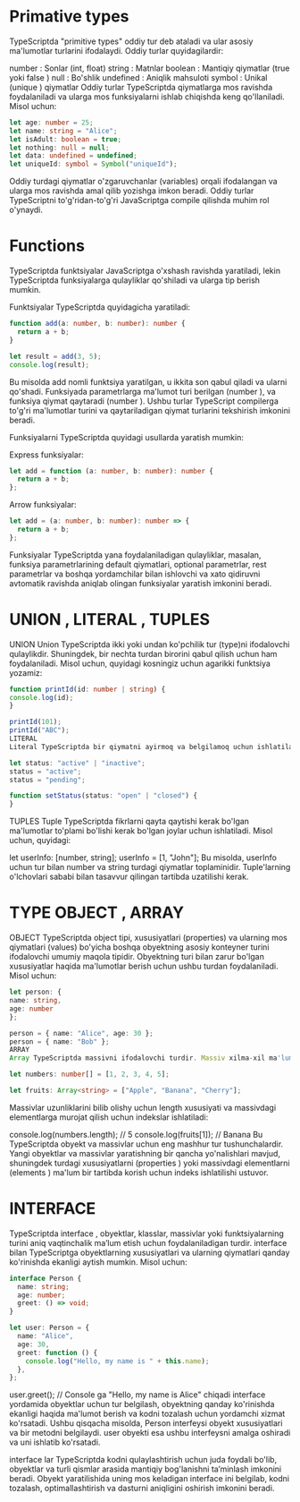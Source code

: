 # Primative types

TypeScriptda "primitive types" oddiy tur deb ataladi va ular asosiy ma'lumotlar turlarini ifodalaydi. Oddiy turlar quyidagilardir:

number : Sonlar (int, float)
string : Matnlar
boolean : Mantiqiy qiymatlar (true yoki false )
null : Bo'shlik
undefined : Aniqlik mahsuloti
symbol : Unikal (unique ) qiymatlar
Oddiy turlar TypeScriptda qiymatlarga mos ravishda foydalaniladi va ularga mos funksiyalarni ishlab chiqishda keng qo'llaniladi. Misol uchun:

```typescript
let age: number = 25;
let name: string = "Alice";
let isAdult: boolean = true;
let nothing: null = null;
let data: undefined = undefined;
let uniqueId: symbol = Symbol("uniqueId");
```

Oddiy turdagi qiymatlar o'zgaruvchanlar (variables) orqali ifodalangan va ularga mos ravishda amal qilib yozishga imkon beradi. Oddiy turlar TypeScriptni to'g'ridan-to'g'ri JavaScriptga compile qilishda muhim rol o'ynaydi.

# Functions

TypeScriptda funktsiyalar JavaScriptga o'xshash ravishda yaratiladi, lekin TypeScriptda funksiyalarga qulayliklar qo'shiladi va ularga tip berish mumkin.

Funktsiyalar TypeScriptda quyidagicha yaratiladi:

```typescript
function add(a: number, b: number): number {
  return a + b;
}

let result = add(3, 5);
console.log(result);
```

Bu misolda add nomli funktsiya yaratilgan, u ikkita son qabul qiladi va ularni qo'shadi. Funksiyada parametrlarga ma'lumot turi berilgan (number ), va funksiya qiymat qaytaradi (number ). Ushbu turlar TypeScript compilerga to'g'ri ma'lumotlar turini va qaytariladigan qiymat turlarini tekshirish imkonini beradi.

Funksiyalarni TypeScriptda quyidagi usullarda yaratish mumkin:

Express funksiyalar:

```typescript
let add = function (a: number, b: number): number {
  return a + b;
};
```

Arrow funksiyalar:

```typescript
let add = (a: number, b: number): number => {
  return a + b;
};
```

Funksiyalar TypeScriptda yana foydalaniladigan qulayliklar, masalan, funksiya parametrlarining default qiymatlari, optional parametrlar, rest parametrlar va boshqa yordamchilar bilan ishlovchi va xato qidiruvni avtomatik ravishda aniqlab olingan funksiyalar yaratish imkonini beradi.

# UNION , LITERAL , TUPLES

UNION
Union TypeScriptda ikki yoki undan ko'pchilik tur (type)ni ifodalovchi qulaylikdir. Shuningdek, bir nechta turdan birorini qabul qilish uchun ham foydalaniladi. Misol uchun, quyidagi kosningiz uchun agarikki funktsiya yozamiz:

```typescript
function printId(id: number | string) {
console.log(id);
}

printId(101);
printId("ABC"); 
LITERAL
Literal TypeScriptda bir qiymatni ayirmoq va belgilamoq uchun ishlatiladi. Misol uchun, bir detallarni turini aytish uchun foydalaniladi:

let status: "active" | "inactive";
status = "active";
status = "pending";

function setStatus(status: "open" | "closed") {
}
```

TUPLES
Tuple TypeScriptda fikrlarni qayta qaytishi kerak bo'lgan ma'lumotlar to'plami bo'lishi kerak bo'lgan joylar uchun ishlatiladi. Misol uchun, quyidagi:

let userInfo: [number, string];
userInfo = [1, "John"];
Bu misolda, userInfo uchun tur bilan number va string turdagi qiymatlar toplaminidir. Tuple'larning o'lchovlari sababi bilan tasavvur qilingan tartibda uzatilishi kerak.

# TYPE OBJECT , ARRAY

OBJECT
TypeScriptda object tipi, xususiyatlari (properties) va ularning mos qiymatlari (values) bo'yicha boshqa obyektning asosiy konteyner turini ifodalovchi umumiy maqola tipidir. Obyektning turi bilan zarur bo'lgan xususiyatlar haqida ma'lumotlar berish uchun ushbu turdan foydalaniladi. Misol uchun:

```typescript
let person: {
name: string,
age: number
};

person = { name: "Alice", age: 30 };
person = { name: "Bob" };
ARRAY
Array TypeScriptda massivni ifodalovchi turdir. Massiv xilma-xil ma'lumotlarning ro'yhatini saqlaydi. Massivda tur berish majburiy emas, ammo ko'rsatib berish tavsiya etiladi. Misol uchun:

let numbers: number[] = [1, 2, 3, 4, 5];

let fruits: Array<string> = ["Apple", "Banana", "Cherry"];
```

Massivlar uzunliklarini bilib olishy uchun length xususiyati va massivdagi elementlarga murojat qilish uchun indekslar ishlatiladi:

console.log(numbers.length); // 5
console.log(fruits[1]); // Banana
Bu TypeScriptda obyekt va massivlar uchun eng mashhur tur tushunchalardir. Yangi obyektlar va massivlar yaratishning bir qancha yo'nalishlari mavjud, shuningdek turdagi xususiyatlarni (properties ) yoki massivdagi elementlarni (elements ) ma'lum bir tartibda korish uchun indeks ishlatilishi ustuvor.

# INTERFACE

TypeScriptda interface , obyektlar, klasslar, massivlar yoki funktsiyalarning turini aniq vaqtinchalik ma’lum etish uchun foydalaniladigan turdir. interface bilan TypeScriptga obyektlarning xususiyatlari va ularning qiymatlari qanday ko'rinishda ekanligi aytish mumkin. Misol uchun:

```typescript
interface Person {
  name: string;
  age: number;
  greet: () => void;
}

let user: Person = {
  name: "Alice",
  age: 30,
  greet: function () {
    console.log("Hello, my name is " + this.name);
  },
};
```

user.greet(); // Console ga "Hello, my name is Alice" chiqadi
interface yordamida obyektlar uchun tur belgilash, obyektning qanday ko'rinishda ekanligi haqida ma'lumot berish va kodni tozalash uchun yordamchi xizmat ko'rsatadi. Ushbu qisqacha misolda, Person interfeysi obyekt xususiyatlari va bir metodni belgilaydi. user obyekti esa ushbu interfeysni amalga oshiradi va uni ishlatib ko'rsatadi.

interface lar TypeScriptda kodni qulaylashtirish uchun juda foydali bo'lib, obyektlar va turli qismlar arasida mantiqiy bog'lanishni ta’minlash imkonini beradi. Obyekt yaratilishida uning mos keladigan interface ini belgilab, kodni tozalash, optimallashtirish va dasturni aniqligini oshirish imkonini beradi.

```

```
